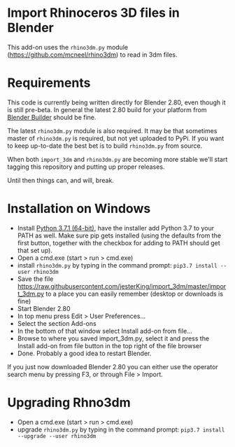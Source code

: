 Import Rhinoceros 3D files in Blender
=====================================

This add-on uses the `rhino3dm.py` module
(https://github.com/mcneel/rhino3dm) to read in 3dm files.

Requirements
============

This code is currently being written directly for Blender 2.80, even though it is still pre-beta. In general the latest 2.80 build for your platform from [Blender Builder](https://builder.blender.org/download/) should be fine.

The latest `rhino3dm.py` module is also required. It may be that sometimes master of `rhino3dm.py` is required, but not yet uploaded to PyPi. If you want to keep up-to-date the best bet is to build `rhino3dm.py` from source.

When both `import_3dm` and `rhino3dm.py` are becoming more stable we'll start tagging this repository and putting up proper releases.

Until then things can, and will, break.

Installation on Windows
=======================


* Install [Python 3.7.1 (64-bit)](https://www.python.org/ftp/python/3.7.1/python-3.7.1-amd64.exe), have the installer add Python 3.7 to your PATH as well. Make sure pip gets installed (using the defaults from the first button, together with the checkbox for adding to PATH should get that set up).
* Open a cmd.exe (start > run > cmd.exe)
* install `rhino3dm.py` by typing in the command prompt: `pip3.7 install --user rhino3dm`
* Save the file https://raw.githubusercontent.com/jesterKing/import_3dm/master/import_3dm.py to a place you can easily remember (desktop or downloads is fine)
* Start Blender 2.80
* In top menu press Edit > User Preferences...
* Select the section Add-ons
* In the bottom of that window select Install add-on from file...
* Browse to where you saved import_3dm.py, select it and press the Install add-on from file button in the top right of the file browser
* Done. Probably a good idea to restart Blender.

If you just now downloaded Blender 2.80 you can either use the operator search menu by pressing F3, or through File > Import.

Upgrading Rhno3dm
=======================
* Open a cmd.exe (start > run > cmd.exe)
* upgrade `rhino3dm.py` by typing in the command prompt: `pip3.7 install --upgrade --user rhino3dm`
